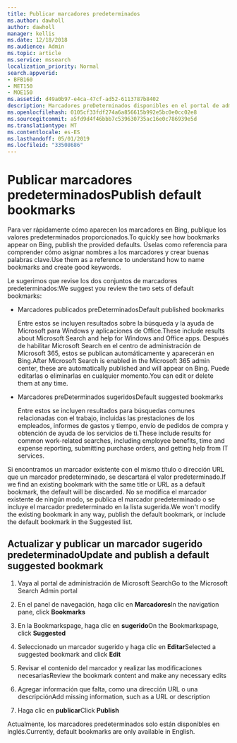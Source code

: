 ```yaml
---
title: Publicar marcadores predeterminados
ms.author: dawholl
author: dawholl
manager: kellis
ms.date: 12/18/2018
ms.audience: Admin
ms.topic: article
ms.service: mssearch
localization_priority: Normal
search.appverid:
- BFB160
- MET150
- MOE150
ms.assetid: d49a0b97-e4ca-47cf-ad52-6113787b8402
description: Marcadores preDeterminados disponibles en el portal de administración de Microsoft Search
ms.openlocfilehash: 0105cf33fdf274a6a856615b992e5bc0e0cc02e8
ms.sourcegitcommit: a5fd9d4f46bbb7c539630735ac16e0c786939e5d
ms.translationtype: MT
ms.contentlocale: es-ES
ms.lasthandoff: 05/01/2019
ms.locfileid: "33508686"
---
```

# <a name="publish-default-bookmarks"></a><span data-ttu-id="5018a-103">Publicar marcadores predeterminados</span><span class="sxs-lookup"><span data-stu-id="5018a-103">Publish default bookmarks</span></span>

<span data-ttu-id="5018a-104">Para ver rápidamente cómo aparecen los marcadores en Bing, publique los valores predeterminados proporcionados.</span><span class="sxs-lookup"><span data-stu-id="5018a-104">To quickly see how bookmarks appear on Bing, publish the provided defaults.</span></span> <span data-ttu-id="5018a-105">Úselas como referencia para comprender cómo asignar nombres a los marcadores y crear buenas palabras clave.</span><span class="sxs-lookup"><span data-stu-id="5018a-105">Use them as a reference to understand how to name bookmarks and create good keywords.</span></span>
  
<span data-ttu-id="5018a-106">Le sugerimos que revise los dos conjuntos de marcadores predeterminados:</span><span class="sxs-lookup"><span data-stu-id="5018a-106">We suggest you review the two sets of default bookmarks:</span></span>
  
- <span data-ttu-id="5018a-107">Marcadores publicados preDeterminados</span><span class="sxs-lookup"><span data-stu-id="5018a-107">Default published bookmarks</span></span>
    
    <span data-ttu-id="5018a-108">Entre estos se incluyen resultados sobre la búsqueda y la ayuda de Microsoft para Windows y aplicaciones de Office.</span><span class="sxs-lookup"><span data-stu-id="5018a-108">These include results about Microsoft Search and help for Windows and Office apps.</span></span> <span data-ttu-id="5018a-109">Después de habilitar Microsoft Search en el centro de administración de Microsoft 365, estos se publican automáticamente y aparecerán en Bing.</span><span class="sxs-lookup"><span data-stu-id="5018a-109">After Microsoft Search is enabled in the Microsoft 365 admin center, these are automatically published and will appear on Bing.</span></span> <span data-ttu-id="5018a-110">Puede editarlas o eliminarlas en cualquier momento.</span><span class="sxs-lookup"><span data-stu-id="5018a-110">You can edit or delete them at any time.</span></span>
    
- <span data-ttu-id="5018a-111">Marcadores preDeterminados sugeridos</span><span class="sxs-lookup"><span data-stu-id="5018a-111">Default suggested bookmarks</span></span>
    
    <span data-ttu-id="5018a-112">Entre estos se incluyen resultados para búsquedas comunes relacionadas con el trabajo, incluidas las prestaciones de los empleados, informes de gastos y tiempo, envío de pedidos de compra y obtención de ayuda de los servicios de ti.</span><span class="sxs-lookup"><span data-stu-id="5018a-112">These include results for common work-related searches, including employee benefits, time and expense reporting, submitting purchase orders, and getting help from IT services.</span></span>
    
<span data-ttu-id="5018a-113">Si encontramos un marcador existente con el mismo título o dirección URL que un marcador predeterminado, se descartará el valor predeterminado.</span><span class="sxs-lookup"><span data-stu-id="5018a-113">If we find an existing bookmark with the same title or URL as a default bookmark, the default will be discarded.</span></span> <span data-ttu-id="5018a-114">No se modifica el marcador existente de ningún modo, se publica el marcador predeterminado o se incluye el marcador predeterminado en la lista sugerida.</span><span class="sxs-lookup"><span data-stu-id="5018a-114">We won't modify the existing bookmark in any way, publish the default bookmark, or include the default bookmark in the Suggested list.</span></span>
  
## <a name="update-and-publish-a-default-suggested-bookmark"></a><span data-ttu-id="5018a-115">Actualizar y publicar un marcador sugerido predeterminado</span><span class="sxs-lookup"><span data-stu-id="5018a-115">Update and publish a default suggested bookmark</span></span>

1. <span data-ttu-id="5018a-116">Vaya al portal de administración de Microsoft Search</span><span class="sxs-lookup"><span data-stu-id="5018a-116">Go to the Microsoft Search Admin portal</span></span>
    
2. <span data-ttu-id="5018a-117">En el panel de navegación, haga clic en **Marcadores**</span><span class="sxs-lookup"><span data-stu-id="5018a-117">In the navigation pane, click **Bookmarks**</span></span>
    
3. <span data-ttu-id="5018a-118">En la Bookmarkspage, haga clic en **sugerido**</span><span class="sxs-lookup"><span data-stu-id="5018a-118">On the Bookmarkspage, click **Suggested**</span></span>
    
4. <span data-ttu-id="5018a-119">Seleccionado un marcador sugerido y haga clic en **Editar**</span><span class="sxs-lookup"><span data-stu-id="5018a-119">Selected a suggested bookmark and click **Edit**</span></span>
    
5. <span data-ttu-id="5018a-120">Revisar el contenido del marcador y realizar las modificaciones necesarias</span><span class="sxs-lookup"><span data-stu-id="5018a-120">Review the bookmark content and make any necessary edits</span></span>
    
6. <span data-ttu-id="5018a-121">Agregar información que falta, como una dirección URL o una descripción</span><span class="sxs-lookup"><span data-stu-id="5018a-121">Add missing information, such as a URL or description</span></span>
    
7. <span data-ttu-id="5018a-122">Haga clic en **publicar**</span><span class="sxs-lookup"><span data-stu-id="5018a-122">Click **Publish**</span></span>
    
<span data-ttu-id="5018a-123">Actualmente, los marcadores predeterminados solo están disponibles en inglés.</span><span class="sxs-lookup"><span data-stu-id="5018a-123">Currently, default bookmarks are only available in English.</span></span> 

  

